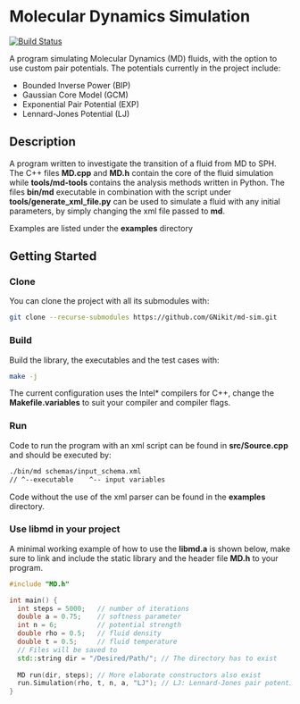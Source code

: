 # Molecular Dynamics Simulation

[![Build Status](https://travis-ci.com/GNikit/md-sim.svg?branch=master)](https://travis-ci.com/GNikit/md-sim)

A program simulating Molecular Dynamics (MD) fluids, with the option to use
custom pair potentials. The potentials currently in the project include:

* Bounded Inverse Power (BIP)
* Gaussian Core Model (GCM)
* Exponential Pair Potential (EXP)
* Lennard-Jones Potential (LJ)

## Description

A program written to investigate the transition of a fluid from MD to SPH. The C++ files **MD.cpp** and **MD.h** contain the core of the fluid simulation while **tools/md-tools** contains the analysis methods written in Python. The files **bin/md** executable in combination with the script under **tools/generate_xml_file.py** can be used to simulate a fluid with any initial parameters, by simply changing the xml file passed to **md**.

Examples are listed under the **examples** directory

## Getting Started

### Clone

You can clone the project with all its submodules with:

```bash
git clone --recurse-submodules https://github.com/GNikit/md-sim.git
```

### Build

Build the library, the executables and the test cases with:

```bash
make -j
```

The current configuration uses the Intel* compilers for C++, change the **Makefile.variables** to suit your compiler and compiler flags.

### Run

Code to run the program with an xml script can be found in **src/Source.cpp** and should be executed by:

```bash
./bin/md schemas/input_schema.xml
// ^--executable    ^-- input variables
```

Code without the use of the xml parser can be found in the **examples** directory.

### Use libmd in your project

A minimal working example of how to use the **libmd.a** is shown below, make sure to link and include the static library and the header file **MD.h** to your program.

```C++
#include "MD.h"

int main() {
  int steps = 5000;   // number of iterations
  double a = 0.75;    // softness parameter
  int n = 6;          // potential strength
  double rho = 0.5;   // fluid density
  double t = 0.5;     // fluid temperature
  // Files will be saved to
  std::string dir = "/Desired/Path/"; // The directory has to exist
  
  MD run(dir, steps); // More elaborate constructors also exist
  run.Simulation(rho, t, n, a, "LJ"); // LJ: Lennard-Jones pair potential
}
```
